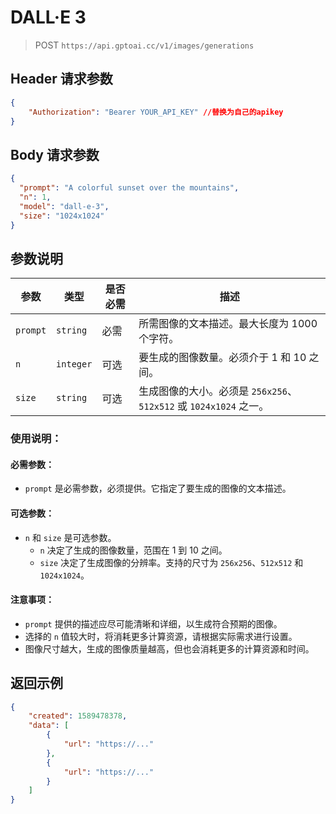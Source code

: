 # DALL·E 3

>POST `https://api.gptoai.cc/v1/images/generations`

## Header 请求参数
```json
{
    "Authorization": "Bearer YOUR_API_KEY" //替换为自己的apikey
}
```
## Body 请求参数
```json
{
  "prompt": "A colorful sunset over the mountains",
  "n": 1,
  "model": "dall-e-3",
  "size": "1024x1024"
}
```
## 参数说明

| 参数             | 类型                  | 是否必需 | 描述                                                                                                                                                      |
|------------------|-----------------------|----------|-----------------------------------------------------------------------------------------------------------------------------------------------------------|
| `prompt`         | `string`              | 必需     | 所需图像的文本描述。最大长度为 1000 个字符。                                                                                                              |
| `n`              | `integer`             | 可选     | 要生成的图像数量。必须介于 1 和 10 之间。                                                                                                                 |
| `size`           | `string`              | 可选     | 生成图像的大小。必须是 `256x256`、`512x512` 或 `1024x1024` 之一。                                                                                         |

### 使用说明：

#### 必需参数：
- `prompt` 是必需参数，必须提供。它指定了要生成的图像的文本描述。

#### 可选参数：
- `n` 和 `size` 是可选参数。
  - `n` 决定了生成的图像数量，范围在 1 到 10 之间。
  - `size` 决定了生成图像的分辨率。支持的尺寸为 `256x256`、`512x512` 和 `1024x1024`。

#### 注意事项：
- `prompt` 提供的描述应尽可能清晰和详细，以生成符合预期的图像。
- 选择的 `n` 值较大时，将消耗更多计算资源，请根据实际需求进行设置。
- 图像尺寸越大，生成的图像质量越高，但也会消耗更多的计算资源和时间。

## 返回示例
```json
{
    "created": 1589478378,
    "data": [
        {
            "url": "https://..."
        },
        {
            "url": "https://..."
        }
    ]
}
```